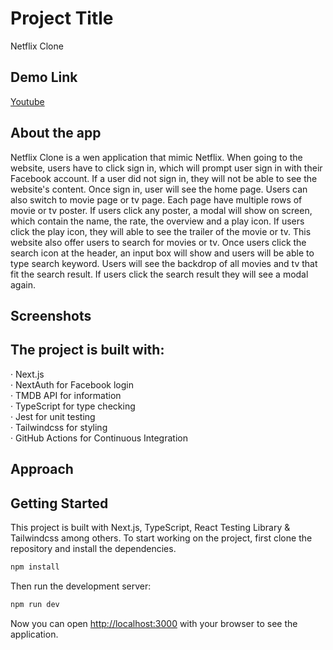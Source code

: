# Project Title
Netflix Clone

## Demo Link

[Youtube](https://www.youtube.com/watch?v=j_ZjsM2b0iQQ)

## About the app

Netflix Clone is a wen application that mimic Netflix. When going to the website, users have to click sign in, which will prompt user sign in with their Facebook account. If a user did not sign in, they will not be able to see the website's content. Once sign in, user will see the home page. Users can also switch to movie page or tv page. Each page have multiple rows of movie or tv poster. If users click any poster, a modal will show on screen, which contain the name, the rate, the overview and a play icon. If users click the play icon, they will able to see the trailer of the movie or tv. This website also offer users to search for movies or tv. Once users click the search icon at the header, an input box will show and users will be able to type search keyword. Users will see the backdrop of all movies and tv that fit the search result. If users click the search result they will see a modal again. 

## Screenshots

## The project is built with:


‧ Next.js <br />
‧ NextAuth for Facebook login <br />
‧ TMDB API for information <br />
‧ TypeScript for type checking <br />
‧ Jest for unit testing <br />
‧ Tailwindcss for styling <br />
‧ GitHub Actions for Continuous Integration

## Approach


## Getting Started

This project is built with Next.js, TypeScript, React Testing Library & Tailwindcss among others. To start working on the project, first clone the repository and install the dependencies.

```bash
npm install
```

Then run the development server:

```bash
npm run dev
```

Now you can open [http://localhost:3000](http://localhost:3000) with your browser to see the application.
